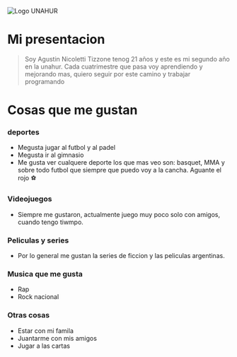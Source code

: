 ![Logo UNAHUR](./UNAHUR.png)
# Mi presentacion 
> Soy Agustin Nicoletti Tizzone tenog 21 años y este es mi segundo año en la unahur.
> Cada cuatrimestre que pasa voy aprendiendo y mejorando mas, quiero seguir por este camino y trabajar programando 


# Cosas que me gustan 

### deportes  
* Megusta jugar al futbol y al padel
* Megusta ir al gimnasio
* Me gusta ver cualquere deporte los que mas veo son: basquet, MMA y sobre todo futbol que siempre que puedo voy a la cancha. Aguante el rojo :soccer:

### Videojuegos
* Siempre me gustaron, actualmente juego muy poco solo con amigos, cuando tengo tiwmpo.

### Peliculas y series
* Por lo general me gustan la series de ficcion y las peliculas argentinas.

### Musica que me gusta
* Rap
* Rock nacional

### Otras cosas 
* Estar con mi famila
* Juantarme con mis amigos
* Jugar a las cartas
